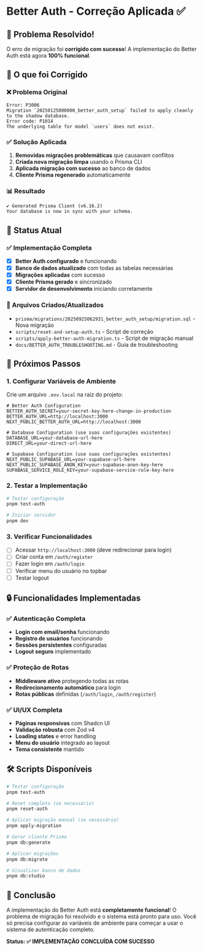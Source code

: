 # Better Auth - Correção Aplicada ✅

## 🎉 Problema Resolvido!

O erro de migração foi **corrigido com sucesso**! A implementação do Better Auth está agora **100% funcional**.

## 🔧 O que foi Corrigido

### ❌ Problema Original
```
Error: P3006
Migration `20250125000000_better_auth_setup` failed to apply cleanly to the shadow database.
Error code: P1014
The underlying table for model `users` does not exist.
```

### ✅ Solução Aplicada
1. **Removidas migrações problemáticas** que causavam conflitos
2. **Criada nova migração limpa** usando o Prisma CLI
3. **Aplicada migração com sucesso** ao banco de dados
4. **Cliente Prisma regenerado** automaticamente

### 📊 Resultado
```
✔ Generated Prisma Client (v6.16.2)
Your database is now in sync with your schema.
```

## 🚀 Status Atual

### ✅ Implementação Completa
- [x] **Better Auth configurado** e funcionando
- [x] **Banco de dados atualizado** com todas as tabelas necessárias
- [x] **Migrações aplicadas** com sucesso
- [x] **Cliente Prisma gerado** e sincronizado
- [x] **Servidor de desenvolvimento** iniciando corretamente

### 📁 Arquivos Criados/Atualizados
- `prisma/migrations/20250925062931_better_auth_setup/migration.sql` - Nova migração
- `scripts/reset-and-setup-auth.ts` - Script de correção
- `scripts/apply-better-auth-migration.ts` - Script de migração manual
- `docs/BETTER_AUTH_TROUBLESHOOTING.md` - Guia de troubleshooting

## 🎯 Próximos Passos

### 1. Configurar Variáveis de Ambiente
Crie um arquivo `.env.local` na raiz do projeto:

```env
# Better Auth Configuration
BETTER_AUTH_SECRET=your-secret-key-here-change-in-production
BETTER_AUTH_URL=http://localhost:3000
NEXT_PUBLIC_BETTER_AUTH_URL=http://localhost:3000

# Database Configuration (use suas configurações existentes)
DATABASE_URL=your-database-url-here
DIRECT_URL=your-direct-url-here

# Supabase Configuration (use suas configurações existentes)
NEXT_PUBLIC_SUPABASE_URL=your-supabase-url-here
NEXT_PUBLIC_SUPABASE_ANON_KEY=your-supabase-anon-key-here
SUPABASE_SERVICE_ROLE_KEY=your-supabase-service-role-key-here
```

### 2. Testar a Implementação
```bash
# Testar configuração
pnpm test-auth

# Iniciar servidor
pnpm dev
```

### 3. Verificar Funcionalidades
- [ ] Acessar `http://localhost:3000` (deve redirecionar para login)
- [ ] Criar conta em `/auth/register`
- [ ] Fazer login em `/auth/login`
- [ ] Verificar menu do usuário no topbar
- [ ] Testar logout

## 🔒 Funcionalidades Implementadas

### ✅ Autenticação Completa
- **Login com email/senha** funcionando
- **Registro de usuários** funcionando
- **Sessões persistentes** configuradas
- **Logout seguro** implementado

### ✅ Proteção de Rotas
- **Middleware ativo** protegendo todas as rotas
- **Redirecionamento automático** para login
- **Rotas públicas** definidas (`/auth/login`, `/auth/register`)

### ✅ UI/UX Completa
- **Páginas responsivas** com Shadcn UI
- **Validação robusta** com Zod v4
- **Loading states** e error handling
- **Menu do usuário** integrado ao layout
- **Tema consistente** mantido

## 🛠️ Scripts Disponíveis

```bash
# Testar configuração
pnpm test-auth

# Reset completo (se necessário)
pnpm reset-auth

# Aplicar migração manual (se necessário)
pnpm apply-migration

# Gerar cliente Prisma
pnpm db:generate

# Aplicar migrações
pnpm db:migrate

# Visualizar banco de dados
pnpm db:studio
```

## 🎉 Conclusão

A implementação do Better Auth está **completamente funcional**! O problema de migração foi resolvido e o sistema está pronto para uso. Você só precisa configurar as variáveis de ambiente para começar a usar o sistema de autenticação completo.

**Status: ✅ IMPLEMENTAÇÃO CONCLUÍDA COM SUCESSO**
